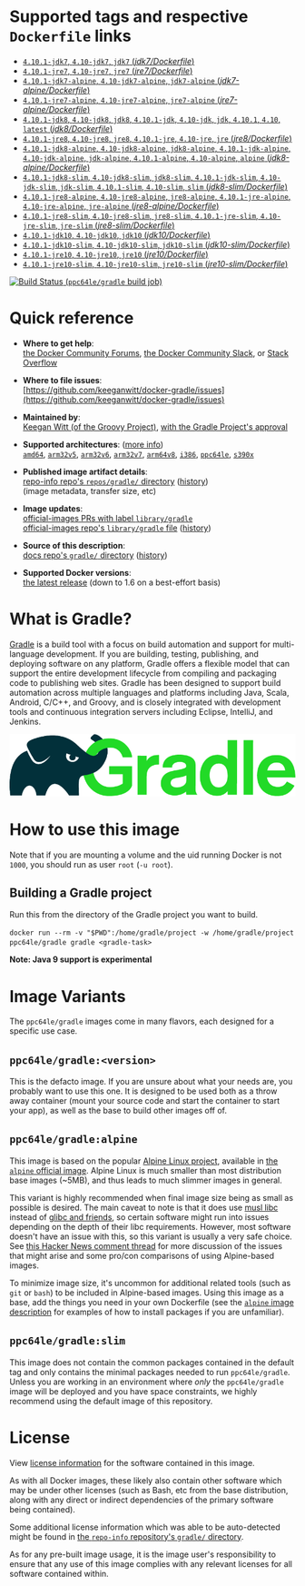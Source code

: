 <!--

********************************************************************************

WARNING:

    DO NOT EDIT "gradle/README.md"

    IT IS AUTO-GENERATED

    (from the other files in "gradle/" combined with a set of templates)

********************************************************************************

-->

# Supported tags and respective `Dockerfile` links

-	[`4.10.1-jdk7`, `4.10-jdk7`, `jdk7` (*jdk7/Dockerfile*)](https://github.com/keeganwitt/docker-gradle/blob/9931cce29c765352bb667f08e54819e2b4fb838d/jdk7/Dockerfile)
-	[`4.10.1-jre7`, `4.10-jre7`, `jre7` (*jre7/Dockerfile*)](https://github.com/keeganwitt/docker-gradle/blob/9931cce29c765352bb667f08e54819e2b4fb838d/jre7/Dockerfile)
-	[`4.10.1-jdk7-alpine`, `4.10-jdk7-alpine`, `jdk7-alpine` (*jdk7-alpine/Dockerfile*)](https://github.com/keeganwitt/docker-gradle/blob/9931cce29c765352bb667f08e54819e2b4fb838d/jdk7-alpine/Dockerfile)
-	[`4.10.1-jre7-alpine`, `4.10-jre7-alpine`, `jre7-alpine` (*jre7-alpine/Dockerfile*)](https://github.com/keeganwitt/docker-gradle/blob/9931cce29c765352bb667f08e54819e2b4fb838d/jre7-alpine/Dockerfile)
-	[`4.10.1-jdk8`, `4.10-jdk8`, `jdk8`, `4.10.1-jdk`, `4.10-jdk`, `jdk`, `4.10.1`, `4.10`, `latest` (*jdk8/Dockerfile*)](https://github.com/keeganwitt/docker-gradle/blob/9931cce29c765352bb667f08e54819e2b4fb838d/jdk8/Dockerfile)
-	[`4.10.1-jre8`, `4.10-jre8`, `jre8`, `4.10.1-jre`, `4.10-jre`, `jre` (*jre8/Dockerfile*)](https://github.com/keeganwitt/docker-gradle/blob/9931cce29c765352bb667f08e54819e2b4fb838d/jre8/Dockerfile)
-	[`4.10.1-jdk8-alpine`, `4.10-jdk8-alpine`, `jdk8-alpine`, `4.10.1-jdk-alpine`, `4.10-jdk-alpine`, `jdk-alpine`, `4.10.1-alpine`, `4.10-alpine`, `alpine` (*jdk8-alpine/Dockerfile*)](https://github.com/keeganwitt/docker-gradle/blob/9931cce29c765352bb667f08e54819e2b4fb838d/jdk8-alpine/Dockerfile)
-	[`4.10.1-jdk8-slim`, `4.10-jdk8-slim`, `jdk8-slim`, `4.10.1-jdk-slim`, `4.10-jdk-slim`, `jdk-slim`, `4.10.1-slim`, `4.10-slim`, `slim` (*jdk8-slim/Dockerfile*)](https://github.com/keeganwitt/docker-gradle/blob/9931cce29c765352bb667f08e54819e2b4fb838d/jdk8-slim/Dockerfile)
-	[`4.10.1-jre8-alpine`, `4.10-jre8-alpine`, `jre8-alpine`, `4.10.1-jre-alpine`, `4.10-jre-alpine`, `jre-alpine` (*jre8-alpine/Dockerfile*)](https://github.com/keeganwitt/docker-gradle/blob/9931cce29c765352bb667f08e54819e2b4fb838d/jre8-alpine/Dockerfile)
-	[`4.10.1-jre8-slim`, `4.10-jre8-slim`, `jre8-slim`, `4.10.1-jre-slim`, `4.10-jre-slim`, `jre-slim` (*jre8-slim/Dockerfile*)](https://github.com/keeganwitt/docker-gradle/blob/9931cce29c765352bb667f08e54819e2b4fb838d/jre8-slim/Dockerfile)
-	[`4.10.1-jdk10`, `4.10-jdk10`, `jdk10` (*jdk10/Dockerfile*)](https://github.com/keeganwitt/docker-gradle/blob/9931cce29c765352bb667f08e54819e2b4fb838d/jdk10/Dockerfile)
-	[`4.10.1-jdk10-slim`, `4.10-jdk10-slim`, `jdk10-slim` (*jdk10-slim/Dockerfile*)](https://github.com/keeganwitt/docker-gradle/blob/9931cce29c765352bb667f08e54819e2b4fb838d/jdk10-slim/Dockerfile)
-	[`4.10.1-jre10`, `4.10-jre10`, `jre10` (*jre10/Dockerfile*)](https://github.com/keeganwitt/docker-gradle/blob/9931cce29c765352bb667f08e54819e2b4fb838d/jre10/Dockerfile)
-	[`4.10.1-jre10-slim`, `4.10-jre10-slim`, `jre10-slim` (*jre10-slim/Dockerfile*)](https://github.com/keeganwitt/docker-gradle/blob/9931cce29c765352bb667f08e54819e2b4fb838d/jre10-slim/Dockerfile)

[![Build Status](https://doi-janky.infosiftr.net/job/multiarch/job/ppc64le/job/gradle/badge/icon) (`ppc64le/gradle` build job)](https://doi-janky.infosiftr.net/job/multiarch/job/ppc64le/job/gradle/)

# Quick reference

-	**Where to get help**:  
	[the Docker Community Forums](https://forums.docker.com/), [the Docker Community Slack](https://blog.docker.com/2016/11/introducing-docker-community-directory-docker-community-slack/), or [Stack Overflow](https://stackoverflow.com/search?tab=newest&q=docker)

-	**Where to file issues**:  
	[https://github.com/keeganwitt/docker-gradle/issues](https://github.com/keeganwitt/docker-gradle/issues)

-	**Maintained by**:  
	[Keegan Witt (of the Groovy Project)](https://github.com/keeganwitt/docker-gradle), [with the Gradle Project's approval](https://discuss.gradle.org/t/official-docker-images/21159/8)

-	**Supported architectures**: ([more info](https://github.com/docker-library/official-images#architectures-other-than-amd64))  
	[`amd64`](https://hub.docker.com/r/amd64/gradle/), [`arm32v5`](https://hub.docker.com/r/arm32v5/gradle/), [`arm32v6`](https://hub.docker.com/r/arm32v6/gradle/), [`arm32v7`](https://hub.docker.com/r/arm32v7/gradle/), [`arm64v8`](https://hub.docker.com/r/arm64v8/gradle/), [`i386`](https://hub.docker.com/r/i386/gradle/), [`ppc64le`](https://hub.docker.com/r/ppc64le/gradle/), [`s390x`](https://hub.docker.com/r/s390x/gradle/)

-	**Published image artifact details**:  
	[repo-info repo's `repos/gradle/` directory](https://github.com/docker-library/repo-info/blob/master/repos/gradle) ([history](https://github.com/docker-library/repo-info/commits/master/repos/gradle))  
	(image metadata, transfer size, etc)

-	**Image updates**:  
	[official-images PRs with label `library/gradle`](https://github.com/docker-library/official-images/pulls?q=label%3Alibrary%2Fgradle)  
	[official-images repo's `library/gradle` file](https://github.com/docker-library/official-images/blob/master/library/gradle) ([history](https://github.com/docker-library/official-images/commits/master/library/gradle))

-	**Source of this description**:  
	[docs repo's `gradle/` directory](https://github.com/docker-library/docs/tree/master/gradle) ([history](https://github.com/docker-library/docs/commits/master/gradle))

-	**Supported Docker versions**:  
	[the latest release](https://github.com/docker/docker-ce/releases/latest) (down to 1.6 on a best-effort basis)

# What is Gradle?

[Gradle](https://gradle.org/) is a build tool with a focus on build automation and support for multi-language development. If you are building, testing, publishing, and deploying software on any platform, Gradle offers a flexible model that can support the entire development lifecycle from compiling and packaging code to publishing web sites. Gradle has been designed to support build automation across multiple languages and platforms including Java, Scala, Android, C/C++, and Groovy, and is closely integrated with development tools and continuous integration servers including Eclipse, IntelliJ, and Jenkins.

![logo](https://raw.githubusercontent.com/docker-library/docs/c3d3ca6beed000f9ba6eabc98f3399158f520256/gradle/logo.png)

# How to use this image

Note that if you are mounting a volume and the uid running Docker is not `1000`, you should run as user `root` (`-u root`).

## Building a Gradle project

Run this from the directory of the Gradle project you want to build.

`docker run --rm -v "$PWD":/home/gradle/project -w /home/gradle/project ppc64le/gradle gradle <gradle-task>`

**Note: Java 9 support is experimental**

# Image Variants

The `ppc64le/gradle` images come in many flavors, each designed for a specific use case.

## `ppc64le/gradle:<version>`

This is the defacto image. If you are unsure about what your needs are, you probably want to use this one. It is designed to be used both as a throw away container (mount your source code and start the container to start your app), as well as the base to build other images off of.

## `ppc64le/gradle:alpine`

This image is based on the popular [Alpine Linux project](http://alpinelinux.org), available in [the `alpine` official image](https://hub.docker.com/_/alpine). Alpine Linux is much smaller than most distribution base images (~5MB), and thus leads to much slimmer images in general.

This variant is highly recommended when final image size being as small as possible is desired. The main caveat to note is that it does use [musl libc](http://www.musl-libc.org) instead of [glibc and friends](http://www.etalabs.net/compare_libcs.html), so certain software might run into issues depending on the depth of their libc requirements. However, most software doesn't have an issue with this, so this variant is usually a very safe choice. See [this Hacker News comment thread](https://news.ycombinator.com/item?id=10782897) for more discussion of the issues that might arise and some pro/con comparisons of using Alpine-based images.

To minimize image size, it's uncommon for additional related tools (such as `git` or `bash`) to be included in Alpine-based images. Using this image as a base, add the things you need in your own Dockerfile (see the [`alpine` image description](https://hub.docker.com/_/alpine/) for examples of how to install packages if you are unfamiliar).

## `ppc64le/gradle:slim`

This image does not contain the common packages contained in the default tag and only contains the minimal packages needed to run `ppc64le/gradle`. Unless you are working in an environment where *only* the `ppc64le/gradle` image will be deployed and you have space constraints, we highly recommend using the default image of this repository.

# License

View [license information](https://gradle.org/license/) for the software contained in this image.

As with all Docker images, these likely also contain other software which may be under other licenses (such as Bash, etc from the base distribution, along with any direct or indirect dependencies of the primary software being contained).

Some additional license information which was able to be auto-detected might be found in [the `repo-info` repository's `gradle/` directory](https://github.com/docker-library/repo-info/tree/master/repos/gradle).

As for any pre-built image usage, it is the image user's responsibility to ensure that any use of this image complies with any relevant licenses for all software contained within.
